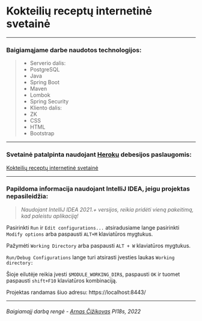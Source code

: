 # Kokteilių receptų internetinė svetainė
***
### Baigiamąjame darbe naudotos technologijos:

> - Serverio dalis:
>  - PostgreSQL
>  - Java
>  - Spring Boot
>  - Maven
>  - Lombok
>  - Spring Security
> - Kliento dalis:
>  - ZK
>  - CSS
>  - HTML
>  - Bootstrap
---

### Svetainė patalpinta naudojant [Heroku](https://heroku.com) debesijos paslaugomis:
[Kokteilių receptų internetinė svetainė](https://crws.herokuapp.com)


---

### Papildoma informacija naudojant IntelliJ IDEA, jeigu projektas nepasileidžia:

> _Naudojant IntelliJ IDEA 2021.+ versijos, reikia pridėti vieną pakeitimą, kad paleistu aplikaciją!_


Pasirinkti ` Run ` ir ` Edit configurations... ` atsiradusiame lange pasirinkti ` Modify options ` arba paspausti ` ALT+M ` klaviatūros mygtukus.

Pažymėti ` Working Directory ` arba paspausti ` ALT + W ` klaviatūros mygtukus. 

` Run/Debug Configurations ` lange turi atsirasti įvesties laukas ` Working directory: `

Šioje eilutėje reikia įvesti ` $MODULE_WORKING_DIR$ `, paspausti ` OK ` ir tuomet paspausti ` shift+F10 ` klaviatūros kombinaciją.

Projektas randamas šiuo adresu: https://localhost:8443/

---

###### Baigiamajį darbą rengė - [Arnas Čižikovas](arnas.cizikovas@gmail.com) PI18s, 2022
